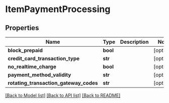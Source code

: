 # ItemPaymentProcessing

## Properties
Name | Type | Description | Notes
------------ | ------------- | ------------- | -------------
**block_prepaid** | **bool** |  | [optional] 
**credit_card_transaction_type** | **str** |  | [optional] 
**no_realtime_charge** | **bool** |  | [optional] 
**payment_method_validity** | **str** |  | [optional] 
**rotating_transaction_gateway_codes** | **str** |  | [optional] 

[[Back to Model list]](../README.md#documentation-for-models) [[Back to API list]](../README.md#documentation-for-api-endpoints) [[Back to README]](../README.md)


